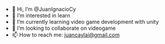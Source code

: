 - 👋 Hi, I’m @JuanIgnacioCy
- 👀 I’m interested in learn
- 🌱 I’m currently learning video game development with unity
- 💞️ I’m looking to collaborate on videogame
- 📫 How to reach me: juancaylai@gmail.com

<!---
JuanIgnacioCy/JuanIgnacioCy is a ✨ special ✨ repository because its `README.md` (this file) appears on your GitHub profile.
You can click the Preview link to take a look at your changes.
--->
